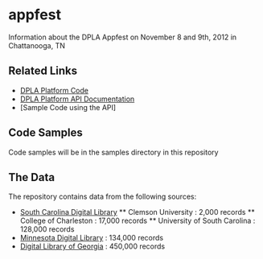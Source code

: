 appfest
=======

Information about the DPLA Appfest on November 8 and 9th, 2012 in Chattanooga, TN

## Related Links

* [DPLA Platform Code](https://github.com/dpla/platform)
* [DPLA Platform API Documentation](https://github.com/dpla/platform/wiki)
* [Sample Code using the API]

## Code Samples

Code samples will be in the samples directory in this repository

## The Data

The repository contains data from the following sources:

* [South Carolina Digital Library](http://www.scmemory.org/index.php)
** Clemson University : 2,000 records
** College of Charleston : 17,000 records
** University of South Carolina : 128,000 records
* [Minnesota Digital Library](http://reflections.mndigital.org/) : 134,000 records
* [Digital Library of Georgia](http://dlg.galileo.usg.edu/) : 450,000 records